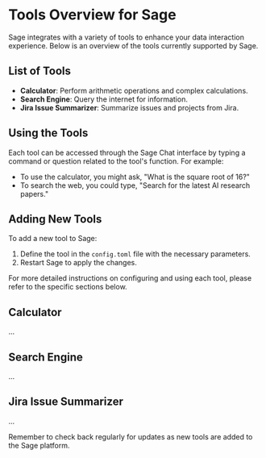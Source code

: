# Tools Overview for Sage

Sage integrates with a variety of tools to enhance your data interaction experience. Below is an overview of the tools currently supported by Sage.

## List of Tools

- **Calculator**: Perform arithmetic operations and complex calculations.
- **Search Engine**: Query the internet for information.
- **Jira Issue Summarizer**: Summarize issues and projects from Jira.

## Using the Tools

Each tool can be accessed through the Sage Chat interface by typing a command or question related to the tool's function. For example:

- To use the calculator, you might ask, "What is the square root of 16?"
- To search the web, you could type, "Search for the latest AI research papers."

## Adding New Tools

To add a new tool to Sage:

1. Define the tool in the `config.toml` file with the necessary parameters.
2. Restart Sage to apply the changes.

For more detailed instructions on configuring and using each tool, please refer to the specific sections below.

## Calculator

...

## Search Engine

...

## Jira Issue Summarizer

...

Remember to check back regularly for updates as new tools are added to the Sage platform.
